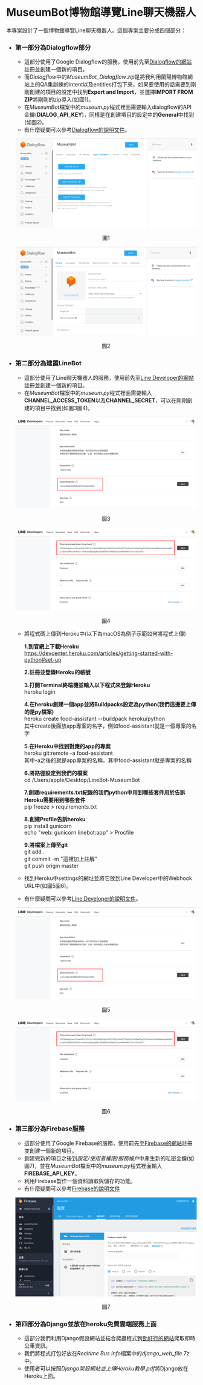 # MuseumBot博物館導覽Line聊天機器人
本專案設計了一個博物館導覽Line聊天機器人。這個專案主要分成四個部分：  
* **<h3>第一部分為Dialogflow部分</h3>**  
  * 這部分使用了Google Dialogflow的服務，使用前先至[Dialogflow的網站](https://dialogflow.com/)註冊並創建一個新的項目。  
  * 而*Dialogflow*中的*MuseumBot_Dialogflow.zip*是將我利用蘭陽博物館網站上的QA集訓練的intent以及entities打包下來，如果要使用的話需要到剛剛創建的項目的設定中找到**Export and Import**，並選擇**IMPORT FROM ZIP**將剛剛的zip導入(如圖1)。  
  * 在*MuseumBot*檔案中的*museum.py*程式裡面需要輸入dialogflow的API金鑰(**DIALOG_API_KEY**)，同樣是在創建項目的設定中的**General**中找到(如圖2)。  
  * 有什麼疑問可以參考[Dialogflow的說明文件](https://dialogflow.com/docs/getting-started)。
    
  ![image](https://github.com/ArrowHuang/LineBot-MuseumBot/blob/master/Screenshot/Dialogflow2.png)    
  <p align="center">圖1</p>   
  
  ![image](https://github.com/ArrowHuang/LineBot-MuseumBot/blob/master/Screenshot/Dialogflow1.png)    
  <p align="center">圖2</p>   
  
* **<h3>第二部分為建置LineBot</h3>**  
  * 這部分使用了Line聊天機器人的服務，使用前先至[Line Developer的網站](https://developers.line.biz/en/)註冊並創建一個新的項目。
  * 在*MuseumBot*檔案中的*museum.py*程式裡面需要輸入**CHANNEL_ACCESS_TOKEN**以及**CHANNEL_SECRET**，可以在剛剛創建的項目中找到(如圖3圖4)。
      
  ![image](https://github.com/ArrowHuang/LineBot-MuseumBot/blob/master/Screenshot/LineBot1.png)    
  <p align="center">圖3</p>   
  
  ![image](https://github.com/ArrowHuang/LineBot-MuseumBot/blob/master/Screenshot/LineBot2.png)    
  <p align="center">圖4</p>   
      
  * 將程式碼上傳到Heroku中(以下為macOS為例子示範如何將程式上傳)  
    
    **1.到官網上下載Heroku**  
    https://devcenter.heroku.com/articles/getting-started-with-python#set-up  
      
    **2.註冊並登錄Heroku的帳號**  
      
    **3.打開Terminal終端機並輸入以下程式來登錄Heroku**  
    heroku login  
      
    **4.在heroku創建一個app並將Buildpacks設定為python(我們這邊要上傳的是py檔案)**  
    heroku create food-assistant --buildpack heroku/python  
    其中create後面放app專案的名字，例如food-assistant就是一個專案的名字
      
    **5.在Heroku中找到對應的app的專案**  
    heroku git:remote -a food-assistant  
    其中-a之後的就是app專案的名稱，其中food-assistant就是專案的名稱  
      
    **6.將路徑設定到我們的檔案**  
    cd /Users/apple/Desktop/LineBot-MuseumBot
      
    **7.創建requirements.txt紀錄的我們python中用到哪些套件用於告訴Heroku需要用到哪些套件**  
    pip freeze > requirements.txt  
      
    **8.創建Profile告訴heroku**  
    pip install gunicorn  
    echo "web: gunicorn linebot:app" > Procfile  
      
    **9.將檔案上傳至git**   
    git add .  
    git commit -m "這裡加上註解"  
    git push origin master  
      
  * 找到Heroku中settings的網址並將它放到Line Developer中的Webhook URL中(如圖5圖6)。      
  * 有什麼疑問可以參考[Line Developer的說明文件](https://developers.line.biz/en/docs/)。

  ![image](https://github.com/ArrowHuang/LineBot-MuseumBot/blob/master/Screenshot/LineBot1.png)    
  <p align="center">圖5</p>   
  
  ![image](https://github.com/ArrowHuang/LineBot-MuseumBot/blob/master/Screenshot/LineBot2.png)    
  <p align="center">圖6</p>   
  
* **<h3>第三部分為Firebase服務</h3>**    
  * 這部分使用了Google Firebase的服務，使用前先至[Firebase的網站](https://firebase.google.com/)註冊並創建一個新的項目。 
  * 創建完新的項目之後到*設定/使用者權限/服務帳戶*中產生新的私密金鑰(如圖7)，並在*MuseumBot*檔案中的*museum.py*程式裡面輸入**FIREBASE_API_KEY**。
  * 利用Firebase製作一個資料讀取與儲存的功能。
  * 有什麼疑問可以參考[Firebase的說明文件](https://firebase.google.com/docs)  
     
  ![image](https://github.com/ArrowHuang/LineBot-MuseumBot/blob/master/Screenshot/Firebase.png)    
  <p align="center">圖7</p>   
     
* **<h3>第四部分為Django並放在heroku免費雲端服務上面</h3>**  
  * 這部分我們利用Django假設網站並結合爬蟲程式到[勁好行的網站](http://e-landbus.tw/eLandBus/RouteQuery.aspx)爬取即時公車資訊。    
  * 我們將程式打包好放在*Realtime Bus Info*檔案中的*django_web_file.7z*中。   
  * 使用者可以按照*Django架設網站並上傳Heroku教學.pdf*將Django放在Heroku上面。
